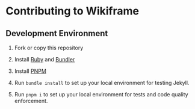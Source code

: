 # Contributing to Wikiframe
## Development Environment

1. Fork or copy this repository

2. Install [Ruby](https://www.ruby-lang.org/en/downloads/) and [Bundler](https://bundler.io/guides/getting_started.html)

3. Install [PNPM](https://pnpm.io/installation)

4. Run `bundle install` to set up your local environment for testing Jekyll.

5. Run `pnpm i` to set up your local environment for tests and code quality enforcement.
